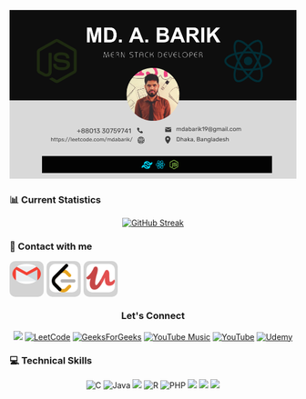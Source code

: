 
<!-- https://raw.githubusercontent.com/mdabarik/mdabarik/main/images/banner.png -->
<!-- ![Alt text](https://raw.githubusercontent.com/mdabarik/mdabarik/main/images/banner.png) -->
[![LeetCode Profile](https://raw.githubusercontent.com/mdabarik/mdabarik/main/images/github-banner-new-v2.png)](https://leetcode.com/mdabarik/)


### 📊 Current Statistics
<div align="center">

[![GitHub Streak](https://github-readme-streak-stats.herokuapp.com?user=mdabarik&theme=dark)](https://git.io/streak-stats)
</div>


### 📨 Contact with me
<div align="center" style="display:flex;gap:5px">
  <a style="background-color:lightgray; border-radius: 10px; padding: 5px;" href="mailto:mdabarik19@gmail.com">
    <img src="https://raw.githubusercontent.com/mdabarik/mdabarik/main/images-icons/icons/gmail.png" alt="Mail" style="width: 50px; height: 35px; border-radius: 50%;">
  </a>
  <a style="background-color:lightgray; border-radius: 10px; padding: 5px;" href="https://leetcode.com/mdabarik/">
    <img src="https://raw.githubusercontent.com/mdabarik/mdabarik/main/social-icons/leetcode.png" alt="LeetCode" style="width: 50px; height: 50px; border-radius: 10px;">
  </a>
  <a style="background-color:lightgray; border-radius: 10px; padding: 5px;" href="https://www.udemy.com/user/abdul-barik-3/">
    <img src="https://raw.githubusercontent.com/mdabarik/mdabarik/main/social-icons/udemy.png" alt="Udemy" style="width: 50px; height: 50px; border-radius: 10px;">
  </a>
</div>

<div align="center">
<h3>Let's Connect</h3>

[![](https://img.shields.io/badge/LinkedIn-0077B5?style=for-the-badge&logo=linkedin&logoColor=white)](https://www.linkedin.com/in/md-a-barik/) 
[![LeetCode](https://img.shields.io/badge/LeetCode-000000?style=for-the-badge&logo=LeetCode&logoColor=#d16c06)](https://leetcode.com/mdabarik/)
[![GeeksForGeeks](https://img.shields.io/badge/GeeksforGeeks-gray?style=for-the-badge&logo=geeksforgeeks&logoColor=35914c)](https://auth.geeksforgeeks.org/user/mdabarik)
[![YouTube Music](https://img.shields.io/badge/YouTube_Music-FF0000?style=for-the-badge&logo=youtube-music&logoColor=white)](https://www.youtube.com/channel/UCsQvox_DAmM8g027TnCNslA)
[![YouTube](https://img.shields.io/badge/YouTube-%23FF0000.svg?style=for-the-badge&logo=YouTube&logoColor=white)](mailto:mdabarik19@gmail.com)
[![Udemy](https://img.shields.io/badge/Udemy-A435F0?style=for-the-badge&logo=Udemy&logoColor=white)](https://www.udemy.com/user/abdul-barik-3/)
</div>


### 💻 Technical Skills
<div align="center">

![C](https://img.shields.io/badge/c-%2300599C.svg?style=for-the-badge&logo=c&logoColor=white)
![Java](https://img.shields.io/badge/java-%23ED8B00.svg?style=for-the-badge&logo=openjdk&logoColor=white)
![](https://img.shields.io/badge/javascript-ffff00.svg?style=for-the-badge&logo=javascript&logoColor=000000)
![R](https://img.shields.io/badge/r-%23276DC3.svg?style=for-the-badge&logo=r&logoColor=white)
![PHP](https://img.shields.io/badge/php-%23777BB4.svg?style=for-the-badge&logo=php&logoColor=white)
![](https://img.shields.io/badge/html5-%23E34F26.svg?style=for-the-badge&logo=html5&logoColor=white) 
![](https://img.shields.io/badge/css3-%231572B6.svg?style=for-the-badge&logo=css3&logoColor=white) 
![](https://img.shields.io/badge/react-%2320232a.svg?style=for-the-badge&logo=react&logoColor=%2361DAFB) 
</div>




<!-- 
<div align="center">

[![Top Langs](https://github-readme-stats.vercel.app/api/top-langs/?username=mdabarik)](https://github.com/anuraghazra/github-readme-stats)
</div>

<div align="center">

![GitHub stats](https://github-readme-stats.vercel.app/api?username=mdabarik&show_icons=true)  
</div> -->
